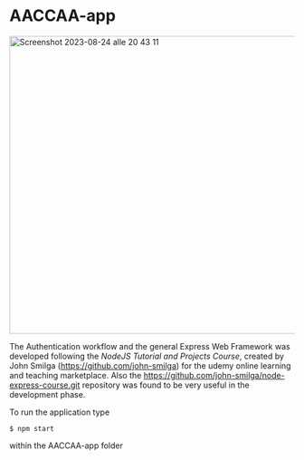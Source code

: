 # AACCAA-app


<img width="526" alt="Screenshot 2023-08-24 alle 20 43 11" src="https://github.com/Camilla9347/AACCAA-app/assets/50362663/df566c72-ef7a-4fe2-9d1b-71eae14fb061">

The Authentication workflow and the general Express Web Framework was developed following the *NodeJS Tutorial and Projects Course*, created by John Smilga (https://github.com/john-smilga) for the udemy online learning and teaching marketplace.
Also the https://github.com/john-smilga/node-express-course.git repository was found to be very useful in the development phase.

To run the application type

```
$ npm start
```
within the AACCAA-app folder
